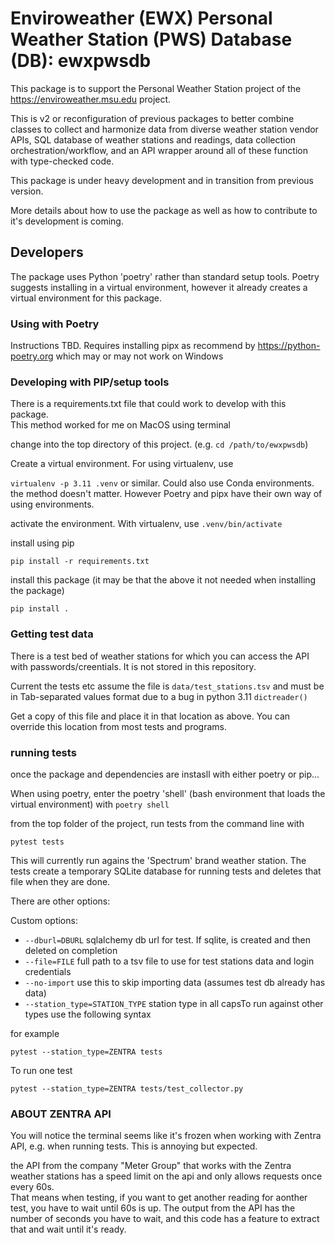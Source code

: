 # Enviroweather (EWX) Personal Weather Station (PWS) Database (DB): ewxpwsdb

This package is to support the Personal Weather Station project of the https://enviroweather.msu.edu project.  

This is v2 or reconfiguration of previous packages to better combine classes to collect and harmonize data from diverse weather station vendor APIs, 
SQL database of weather stations and readings, data collection orchestration/workflow, and an API wrapper around all of these function with type-checked code.  

This package is under heavy development and in transition from previous version. 

More details about how to use the package as well as how to contribute to it's development is coming. 

## Developers

The package uses Python 'poetry' rather than standard setup tools.  Poetry suggests installing in a virtual environment, however it already creates a virtual environment for this package. 

### Using with Poetry

Instructions TBD.  Requires installing pipx as recommend by https://python-poetry.org  which may or may not work on Windows


### Developing with PIP/setup tools

There is a requirements.txt file that could work to develop with this package.   
This method worked for me on MacOS using terminal 

change into the top directory of this project.  (e.g. `cd /path/to/ewxpwsdb`)

Create a virtual environment.  For using virtualenv, use 

`virtualenv -p 3.11 .venv` or similar.  Could also use Conda environments. the method doesn't matter.   However Poetry and pipx have their own way of using environments. 

activate the environment. With virtualenv, use `.venv/bin/activate`

install using pip

`pip install -r requirements.txt`

install this package (it may be that the above it not needed when installing the package)

`pip install .`

### Getting test data

There is a test bed of weather stations for which you can access the API with passwords/creentials.   It is not stored in this repository. 

Current the tests etc assume the file is `data/test_stations.tsv` and must be in Tab-separated values format due to a bug in python 3.11 `dictreader()`

Get a copy of this file and place it in that location as above.    You can override this location from most tests and programs.  

### running tests

once the package and dependencies are instasll with either poetry or pip...

When using poetry, enter the poetry 'shell' (bash environment that loads the virtual environment) with `poetry shell`

from the top folder of the project, run tests from the command line with 

`pytest tests`

This will currently run agains the 'Spectrum' brand weather station.   The tests create a temporary SQLite database for running tests and deletes that file when they are done.  

There are other options: 

Custom options:

-  `--dburl=DBURL`         sqlalchemy db url for test.  If sqlite, is created and then deleted on completion
-  `--file=FILE`           full path to a tsv file to use for test stations data and login credentials
-  `--no-import`           use this to skip importing data (assumes test db already has data)
-  `--station_type=STATION_TYPE`
                        station type in all capsTo run against other types use the following syntax

for example 

`pytest --station_type=ZENTRA tests`

To run one test

`pytest --station_type=ZENTRA tests/test_collector.py`


### ABOUT ZENTRA API

You will notice the terminal seems like it's frozen when working with Zentra API, e.g. when running tests.  This is annoying but expected. 

the API from the company "Meter Group" that works with the Zentra weather stations has a speed limit on the api and only allows requests once every 60s.  
That means when testing, if you want to get another reading for aonther test, you have to wait until 60s is up.  The output from the API has the number 
of seconds you have to wait, and this code has a feature to extract that and wait until it's ready.  






